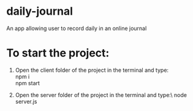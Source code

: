 # daily-journal
An app allowing user to record daily in an online journal

# To start the project: 
1) Open the client folder of the project in the terminal and type:\
npm i\
npm start

2) Open the server folder of the project in the terminal and type:\ 
node server.js

